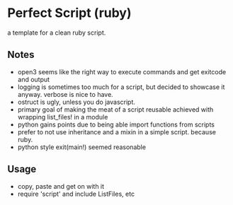 Perfect Script (ruby)
===================
a template for a clean ruby script.

## Notes
* open3 seems like the right way to execute commands and get exitcode and output
* logging is sometimes too much for a script, but decided to showcase it anyway. verbose is nice to have.
* ostruct is ugly, unless you do javascript.
* primary goal of making the meat of a script reusable achieved with wrapping list_files! in a module 
* python gains points due to being able import functions from scripts
* prefer to not use inheritance and a mixin in a simple script. because ruby.
* python style exit(main!) seemed reasonable

## Usage
* copy, paste and get on with it
* require 'script' and include ListFiles, etc
